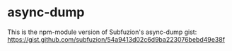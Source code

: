 # async-dump

This is the npm-module version of Subfuzion's async-dump gist:  https://gist.github.com/subfuzion/54a9413d02c6d9ba223076bebd49e38f
